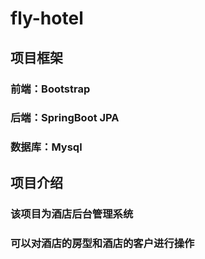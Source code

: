 # fly-hotel
## 项目框架
### 前端：Bootstrap
### 后端：SpringBoot JPA
### 数据库：Mysql
## 项目介绍
### 该项目为酒店后台管理系统
### 可以对酒店的房型和酒店的客户进行操作
